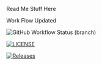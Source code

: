 Read Me Stuff Here

Work Flow Updated

![GitHub Workflow Status (branch)](https://img.shields.io/github/actions/workflow/status/40582347/sem/main.yml?branch=master)

[![LICENSE](https://img.shields.io/github/license/40582347/sem.svg?style=flat-square)](https://github.com/<github-username>/sem/blob/master/LICENSE)

[![Releases](https://img.shields.io/github/release/40582347/sem/all.svg?style=flat-square)](https://github.com/40582347/sem/releases)










